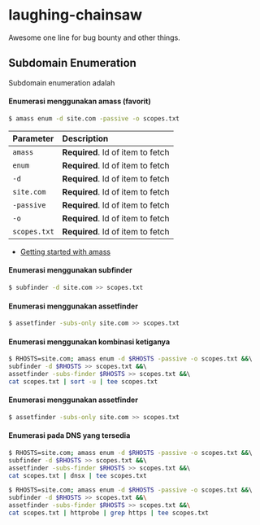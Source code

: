 # laughing-chainsaw
Awesome one line for bug bounty and other things.

## Subdomain Enumeration
Subdomain enumeration adalah

#### Enumerasi menggunakan amass (favorit)
```bash
$ amass enum -d site.com -passive -o scopes.txt
```

| Parameter | Description                       |
| :-------- | :-------------------------------- |
| `amass`      | **Required**. Id of item to fetch |
| `enum`      | **Required**. Id of item to fetch |
| `-d`      | **Required**. Id of item to fetch |
| `site.com`      | **Required**. Id of item to fetch |
| `-passive`      | **Required**. Id of item to fetch |
| `-o`      | **Required**. Id of item to fetch |
| `scopes.txt`      | **Required**. Id of item to fetch |

 - [Getting started with amass](https://github.com/owasp-amass/amass)

#### Enumerasi menggunakan subfinder
```bash
$ subfinder -d site.com >> scopes.txt
```

#### Enumerasi menggunakan assetfinder
```bash
$ assetfinder -subs-only site.com >> scopes.txt
```

#### Enumerasi menggunakan kombinasi ketiganya
```bash
$ RHOSTS=site.com; amass enum -d $RHOSTS -passive -o scopes.txt &&\ 
subfinder -d $RHOSTS >> scopes.txt &&\ 
assetfinder -subs-finder $RHOSTS >> scopes.txt &&\ 
cat scopes.txt | sort -u | tee scopes.txt
```

#### Enumerasi menggunakan assetfinder
```bash
$ assetfinder -subs-only site.com >> scopes.txt
```

#### Enumerasi pada DNS yang tersedia
```bash
$ RHOSTS=site.com; amass enum -d $RHOSTS -passive -o scopes.txt &&\ 
subfinder -d $RHOSTS >> scopes.txt &&\ 
assetfinder -subs-finder $RHOSTS >> scopes.txt &&\ 
cat scopes.txt | dnsx | tee scopes.txt
```
```bash
$ RHOSTS=site.com; amass enum -d $RHOSTS -passive -o scopes.txt &&\ 
subfinder -d $RHOSTS >> scopes.txt &&\
assetfinder -subs-finder $RHOSTS >> scopes.txt &&\
cat scopes.txt | httprobe | grep https | tee scopes.txt
```
